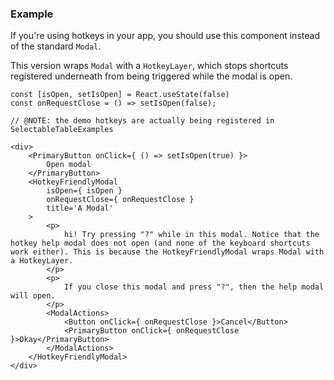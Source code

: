 ### Example

If you're using hotkeys in your app, you should use this component instead of the standard `Modal`.

This version wraps `Modal` with a `HotkeyLayer`, which stops shortcuts registered underneath from being triggered while the modal is open.

```
const [isOpen, setIsOpen] = React.useState(false)
const onRequestClose = () => setIsOpen(false);

// @NOTE: the demo hotkeys are actually being registered in SelectableTableExamples

<div>
    <PrimaryButton onClick={ () => setIsOpen(true) }>
        Open modal
    </PrimaryButton>
    <HotkeyFriendlyModal
        isOpen={ isOpen }
        onRequestClose={ onRequestClose }
        title='A Modal'
    >
        <p>
            hi! Try pressing "?" while in this modal. Notice that the hotkey help modal does not open (and none of the keyboard shortcuts work either). This is because the HotkeyFriendlyModal wraps Modal with a HotkeyLayer.
        </p>
        <p>
            If you close this modal and press "?", then the help modal will open.
        </p>
        <ModalActions>
            <Button onClick={ onRequestClose }>Cancel</Button>
            <PrimaryButton onClick={ onRequestClose }>Okay</PrimaryButton>
        </ModalActions>
    </HotkeyFriendlyModal>
</div>
```
